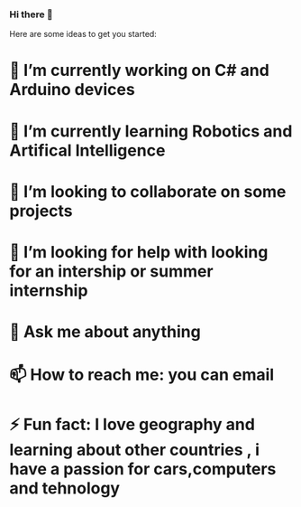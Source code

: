 ### Hi there 👋

Here are some ideas to get you started:

# 🔭 I’m currently working on C# and Arduino devices
# 🌱 I’m currently learning Robotics and Artifical Intelligence 
# 👯 I’m looking to collaborate on some projects
# 🤔 I’m looking for help with looking for an intership or summer internship
# 💬 Ask me about anything
# 📫 How to reach me: you can email 
# ⚡ Fun fact: I love geography and learning about other countries , i have a passion for cars,computers and tehnology
